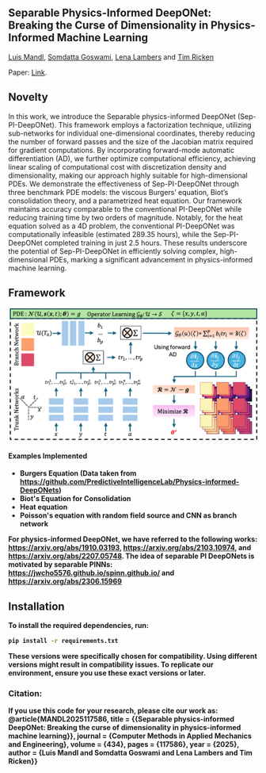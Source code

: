 ## **Separable Physics-Informed DeepONet: Breaking the Curse of Dimensionality in Physics-Informed Machine Learning**
[Luis Mandl](https://scholar.google.com/citations?user=sieD_UMAAAAJ&hl=en&oi=ao), [Somdatta Goswami](https://scholar.google.com/citations?user=GaKrpSkAAAAJ&hl=en), [Lena Lambers](https://scholar.google.com/citations?hl=en&user=QoL0pwoAAAAJ) and [Tim Ricken](https://scholar.google.com/citations?hl=en&user=TcWVyg8AAAAJ)

Paper: [Link](https://www.sciencedirect.com/science/article/pii/S0045782524008405?dgcid=author).

## Novelty
In this work, we introduce the Separable physics-informed DeepONet (Sep-PI-DeepONet). This framework employs a factorization technique, utilizing sub-networks for individual one-dimensional coordinates, thereby reducing the number of forward passes and the size of the Jacobian matrix required for gradient computations. By incorporating forward-mode automatic differentiation (AD), we further optimize computational efficiency, achieving linear scaling of computational cost with discretization density and dimensionality, making our approach highly suitable for high-dimensional PDEs. We demonstrate the effectiveness of Sep-PI-DeepONet through three benchmark PDE models: the viscous Burgers’ equation, Biot’s consolidation theory, and a parametrized heat equation. Our framework maintains accuracy comparable to the conventional PI-DeepONet while reducing training time by two orders of magnitude. Notably, for the heat equation solved as a 4D problem, the conventional PI-DeepONet was computationally infeasible (estimated 289.35 hours), while the Sep-PI-DeepONet completed training in just 2.5 hours. These results underscore the potential of Sep-PI-DeepONet in efficiently solving complex, high-dimensional PDEs, marking a significant advancement in physics-informed machine learning.

## Framework

<p align="center">
  <img src="Schematic.png" alt="Sep-PI-DeepONet" width="600"/>
  <br/>
  <strong>
</p>

#### Examples Implemented
* Burgers Equation (Data taken from https://github.com/PredictiveIntelligenceLab/Physics-informed-DeepONets)
* Biot's Equation for Consolidation
* Heat equation
* Poisson's equation with random field source and CNN as branch network

For physics-informed DeepONet, we have referred to the following works: https://arxiv.org/abs/1910.03193, https://arxiv.org/abs/2103.10974, and https://arxiv.org/abs/2207.05748. The idea of separable PI DeepONets is motivated by separable PINNs: https://jwcho5576.github.io/spinn.github.io/ and https://arxiv.org/abs/2306.15969

## Installation
To install the required dependencies, run:
```bash
pip install -r requirements.txt
```
These versions were specifically chosen for compatibility. Using different versions might result in compatibility issues. To replicate our environment, ensure you use these exact versions or later.

### Citation:
If you use this code for your research, please cite our work as:
@article{MANDL2025117586,
title = {{Separable physics-informed DeepONet: Breaking the curse of dimensionality in physics-informed machine learning}},
journal = {Computer Methods in Applied Mechanics and Engineering},
volume = {434},
pages = {117586},
year = {2025},
author = {Luis Mandl and Somdatta Goswami and Lena Lambers and Tim Ricken}}



